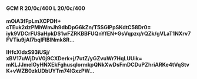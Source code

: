 #### GCM R 20/0c/400 L 20/0c/400
**mOiA3fFpLmXCPDH+**<br/>**cTEuk2dzPMhWmJh9dbDpG6kZn/T5SGIPpSKdtC58Dr0=**<br/>**iyk9VDCrFUSaHpkDS1wFZRKBBFUQnYfEN+GsVqpzq/rQZk/gVLaT1NXrv7FVTiu9jAl7bqlFlBlNmk8R...**<br/><br/>
**IHfcXIdxS93iUSj/**<br/>**xBV17uWjDvV0j9CXDerk+j/7utZ/yGZvuWr7HqLUUik=**<br/>**mKLJJmelOyHNXEkFghusqIormkpQNkXwDsFmDCDuPZhriARKe4tVqStvK+vWZB0zkUDbUYTm74lGxzPW...**